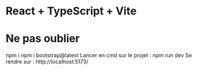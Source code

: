 # React + TypeScript + Vite

# Ne pas oublier
npm i
npm i bootstrap@latest
Lancer en cmd sur le projet : npm run dev
Se rendre sur : http://localhost:5173/
